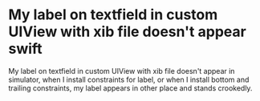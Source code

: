 
# My label on textfield in custom UIView with xib file doesn't appear swift

My label on textfield in custom UIView with xib file doesn't appear in simulator, when I install constraints for label, or when I install bottom and trailing constraints, my label appears in other place and stands crookedly.




        